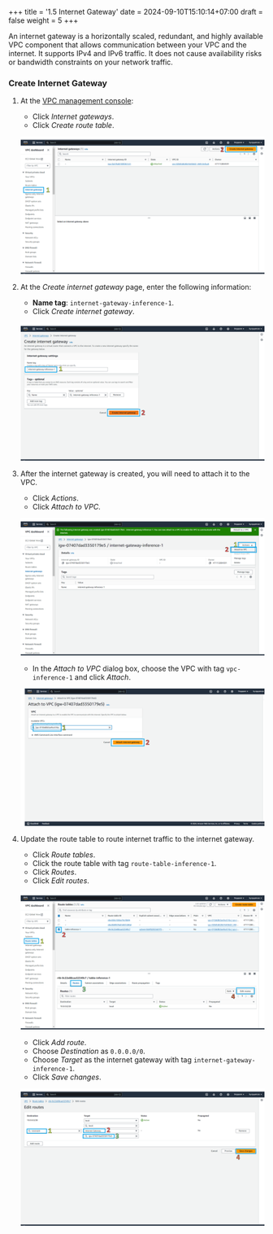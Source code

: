 +++
title = '1.5 Internet Gateway'
date = 2024-09-10T15:10:14+07:00
draft = false
weight = 5
+++

An internet gateway is a horizontally scaled, redundant, and highly available VPC component that allows 
communication between your VPC and the internet. It supports IPv4 and IPv6 traffic. It does not cause 
availability risks or bandwidth constraints on your network traffic.

### Create Internet Gateway
1. At the [VPC management console](https://console.aws.amazon.com/vpc/home):
    - Click *Internet gateways*.
    - Click *Create route table*.
    
    ![Internet Gateway Console](/static/images/1-vpc-in-aws/img-14.png)

2. At the *Create internet gateway* page, enter the following information:
    - **Name tag**: `internet-gateway-inference-1`.
    - Click *Create internet gateway*.

    ![Create Internet Gateway](/static/images/1-vpc-in-aws/img-15.png)

3. After the internet gateway is created, you will need to attach it to the VPC.
   - Click *Actions*.
   - Click *Attach to VPC*.
   
   ![Attach Internet Gateway](/static/images/1-vpc-in-aws/img-16.png)

   - In the *Attach to VPC* dialog box, choose the VPC with tag `vpc-inference-1` and click *Attach*.

   ![Attach Internet Gateway to VPC](/static/images/1-vpc-in-aws/img-17.png)

4. Update the route table to route internet traffic to the internet gateway.
    - Click *Route tables*.
    - Click the route table with tag `route-table-inference-1`.
    - Click *Routes*.
    - Click *Edit routes*.

    ![Edit Route Table](/static/images/1-vpc-in-aws/img-18.png)
    
    - Click *Add route*.
    - Choose *Destination* as `0.0.0.0/0`.
    - Choose *Target* as the internet gateway with tag `internet-gateway-inference-1`.
    - Click *Save changes*.

    ![Add Route to Internet Gateway](/static/images/1-vpc-in-aws/img-19.png)

